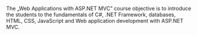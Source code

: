 The „Web Applications with ASP.NET MVC” course objective is to introduce the students to the fundamentals of C#, .NET Framework, databases, HTML, CSS, JavaScript and Web application development with ASP.NET MVC.